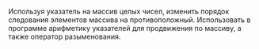 Используя указатель на массив целых чисел, изменить порядок следования элементов массива
на противоположный.
Использовать в программе арифметику указателей для продвижения по массиву, а также
оператор разыменования.
